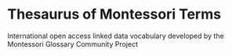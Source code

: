 # Thesaurus of Montessori Terms
International open access linked data vocabulary developed by the Montessori Glossary Community Project
